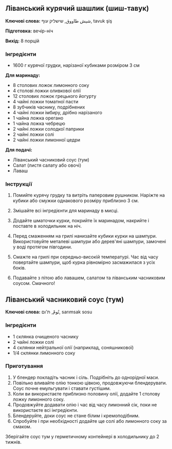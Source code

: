 ## Ліванський курячий шашлик (шиш-тавук)

**Ключові слова:** شيش طاووق, שישליק עוף, tavuk şiş

**Підготовка:** вечір-ніч

**Вихід:** 8 порцій

### Інгредієнти

- 1600 г курячої грудки, нарізаної кубиками розміром 3 см

**Для маринаду:**

- 8 столових ложок лимонного соку
- 4 столові ложки оливкової олії
- 12 столових ложок грецького йогурту
- 4 чайні ложки томатної пасти
- 8 зубчиків часнику, подрібнених
- 4 чайні ложки імбиру, дрібно нарізаного
- 1 чайна ложка орегано
- 1 чайна ложка чебрецю
- 2 чайні ложки солодкої паприки
- 2 чайні ложки солі
- 2 чайні ложки лимонної цедри

**Для подачі:**

- Ліванський часниковий соус (тум)
- Салат (листя салату або овочі)
- Лаваш

### Інструкції

1. Помийте курячу грудку та витріть паперовим рушником. Наріжте на кубики або смужки однакового розміру приблизно 3 см.

2. Змішайте всі інгредієнти для маринаду в мисці.

3. Додайте шматочки курки, покрийте їх маринадом, накрийте і поставте в холодильник на ніч.

4. Перед смаженням на грилі нанизайте кубики курки на шампури. Використовуйте металеві шампури або дерев'яні шампури, замочені у воді протягом півгодини.

5. Смажте на грилі при середньо-високій температурі. Час від часу повертайте шампури, щоб курка рівномірно засмажилася з усіх боків.

6. Подавайте з пітою або лавашем, салатом та ліванським часниковим соусом. Смачного!

## Ліванський часниковий соус (тум)

**Ключові слова:** تُومْ, ת'ום, sarımsak sosu

### Інгредієнти

- 1 склянка очищеного часнику
- 2 чайні ложки солі
- 4 склянки нейтральної олії (наприклад, соняшникової)
- 1/4 склянки лимонного соку

### Приготування

1. У блендер покладіть часник і сіль. Подрібніть до однорідної маси.
2. Повільно вливайте олію тонкою цівкою, продовжуючи блендерувати. Соус почне емульгувати і ставати густішим.
3. Коли ви використаєте приблизно половину олії, додайте 1 столову ложку лимонного соку.
4. Продовжуйте додавати олію і час від часу лимонний сік, поки не використаєте всі інгредієнти.
5. Блендеруйте, доки соус не стане білим і кремоподібним.
6. Спробуйте і при необхідності додайте ще солі або лимонного соку за смаком.

Зберігайте соус тум у герметичному контейнері в холодильнику до 2 тижнів.

